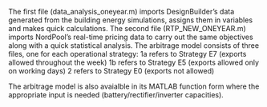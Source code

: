 The first file (data_analysis_oneyear.m) imports DesignBuilder’s data generated from the building energy simulations, assigns them in variables and makes quick calculations. 
The second file (RTP_NEW_ONEYEAR.m) imports NordPool’s real-time pricing data to carry out the same objectives along with a quick statistical analysis.
The arbitrage model consists of three files, one for each operational strategy:
1a refers to Strategy E7 (exports allowed throughout the week)
1b refers to Strategy E5 (exports allowed only on working days)
2 refers to Strategy E0 (exports not allowed)

The arbitrage model is also avaialble in its MATLAB function form where the appropriate input is needed (battery/rectifier/inverter capacities).
